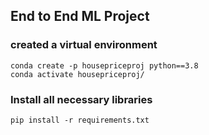 ## End to End ML Project

### created a virtual environment

```
conda create -p housepriceproj python==3.8
conda activate housepriceproj/

```
### Install all necessary libraries

```
pip install -r requirements.txt

```